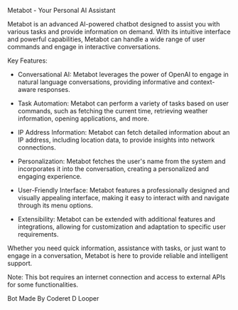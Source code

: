 Metabot - Your Personal AI Assistant

Metabot is an advanced AI-powered chatbot designed to assist you with various tasks and provide information on demand. With its intuitive interface and powerful capabilities, Metabot can handle a wide range of user commands and engage in interactive conversations.

Key Features:
- Conversational AI: Metabot leverages the power of OpenAI to engage in natural language conversations, providing informative and context-aware responses.

- Task Automation: Metabot can perform a variety of tasks based on user commands, such as fetching the current time, retrieving weather information, opening applications, and more.

- IP Address Information: Metabot can fetch detailed information about an IP address, including location data, to provide insights into network connections.

- Personalization: Metabot fetches the user's name from the system and incorporates it into the conversation, creating a personalized and engaging experience.

- User-Friendly Interface: Metabot features a professionally designed and visually appealing interface, making it easy to interact with and navigate through its menu options.

- Extensibility: Metabot can be extended with additional features and integrations, allowing for customization and adaptation to specific user requirements.

Whether you need quick information, assistance with tasks, or just want to engage in a conversation, Metabot is here to provide reliable and intelligent support.

Note: This bot requires an internet connection and access to external APIs for some functionalities.

Bot Made By Coderet D Looper

